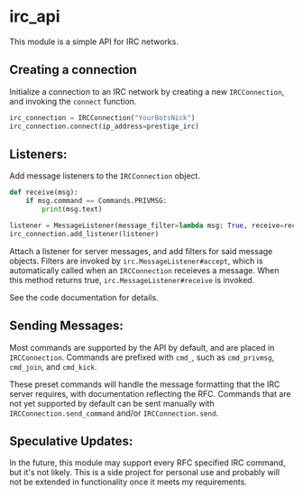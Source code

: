 # irc_api

This module is a simple API for IRC networks.

## Creating a connection

Initialize a connection to an IRC network by creating a new `IRCConnection`, and invoking the `connect` function.

```python
irc_connection = IRCConnection("YourBotsNick")
irc_connection.connect(ip_address=prestige_irc)
```

## Listeners:

Add message listeners to the `IRCConnection` object.

```python
def receive(msg):
    if msg.command == Commands.PRIVMSG:
        print(msg.text)

listener = MessageListener(message_filter=lambda msg: True, receive=receive)
irc_connection.add_listener(listener)
```

Attach a listener for server messages, and add filters for said message objects.
Filters are invoked by `irc.MessageListener#accept`, which is automatically called when an `IRCConnection` receieves a message.
When this method returns true, `irc.MessageListener#receive` is invoked.

See the code documentation for details.

## Sending Messages:

Most commands are supported by the API by default, and are placed in `IRCConnection`.
Commands are prefixed with `cmd_`, such as `cmd_privmsg`, `cmd_join`, and `cmd_kick`.

These preset commands will handle the message formatting that the IRC server requires, with documentation reflecting the RFC.
Commands that are not yet supported by default can be sent manually with `IRCConnection.send_command` and/or `IRCConnection.send`. 
  
## Speculative Updates:
  In the future, this module may support every RFC specified IRC command, but it's not likely. 
  This is a side project for personal use and probably will not be extended in functionality 
  once it meets my requirements.
 
